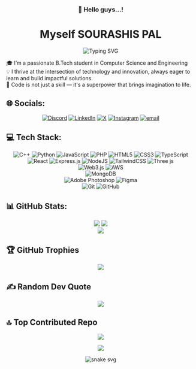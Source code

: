 <div align="center">
  
  ### 👋 Hello guys...! 
</div>
<h1 align="center">Myself SOURASHIS PAL</h1>
<div align="center">
  <img src="https://readme-typing-svg.herokuapp.com?font=Fira+Code&pause=1000&color=02faee&center=true&vCenter=true&width=435&lines=Web+Developer;Always+Learning+New+Technologies" alt="Typing SVG" />
</div>

🎓 I’m a passionate B.Tech student in Computer Science and Engineering<br>💡 I thrive at the intersection of technology and innovation, always eager to learn and build impactful solutions.<br>🔁 Code is not just a skill — it's a superpower that brings imagination to life.

## 🌐 Socials:
<div align="center">

[![Discord](https://img.shields.io/badge/Discord-%237289DA.svg?logo=discord&logoColor=white)](https://discord.gg/soura_05) [![LinkedIn](https://img.shields.io/badge/LinkedIn-%230077B5.svg?logo=linkedin&logoColor=white)](https://www.linkedin.com/in/sourashis-pal-570b7432b) [![X](https://img.shields.io/badge/X-black.svg?logo=X&logoColor=white)](https://x.com/Soura_13)
[![Instagram](https://img.shields.io/badge/Instagram-%23E4405F.svg?logo=Instagram&logoColor=white)](https://instagram.com/_nobi.07_) [![email](https://img.shields.io/badge/Email-D14836?logo=gmail&logoColor=white)](mailto:palsourashis04@gmail.com)
</div>

## 💻 Tech Stack:
<div align="center">

  ![C++](https://img.shields.io/badge/c++-%2300599C.svg?style=plastic&logo=c%2B%2B&logoColor=white)
  ![Python](https://img.shields.io/badge/python-3670A0?style=plastic&logo=python&logoColor=ffdd54)
  ![JavaScript](https://img.shields.io/badge/javascript-%23323330.svg?style=plastic&logo=javascript&logoColor=%23F7DF1E)
  ![PHP](https://img.shields.io/badge/php-%23777BB4.svg?style=plastic&logo=php&logoColor=white)
  ![HTML5](https://img.shields.io/badge/html5-%23E34F26.svg?style=plastic&logo=html5&logoColor=white)
  ![CSS3](https://img.shields.io/badge/css3-%231572B6.svg?style=plastic&logo=css3&logoColor=white)
  ![TypeScript](https://img.shields.io/badge/typescript-%23007ACC.svg?style=plastic&logo=typescript&logoColor=white)<br>
  ![React](https://img.shields.io/badge/react-%2320232a.svg?style=plastic&logo=react&logoColor=%2361DAFB)
  ![Express.js](https://img.shields.io/badge/express.js-%23404d59.svg?style=plastic&logo=express&logoColor=%2361DAFB)
  ![NodeJS](https://img.shields.io/badge/node.js-6DA55F?style=plastic&logo=node.js&logoColor=white)
  ![TailwindCSS](https://img.shields.io/badge/tailwindcss-%2338B2AC.svg?style=plastic&logo=tailwind-css&logoColor=white)
  ![Three js](https://img.shields.io/badge/threejs-black?style=plastic&logo=three.js&logoColor=white)<br>
  ![Web3.js](https://img.shields.io/badge/web3.js-F16822?style=plastic&logo=web3.js&logoColor=white)
  ![AWS](https://img.shields.io/badge/AWS-%23FF9900.svg?style=plastic&logo=amazon-aws&logoColor=white)<br>
  ![MongoDB](https://img.shields.io/badge/MongoDB-%234ea94b.svg?style=plastic&logo=mongodb&logoColor=white)<br>
  ![Adobe Photoshop](https://img.shields.io/badge/adobe%20photoshop-%2331A8FF.svg?style=plastic&logo=adobe%20photoshop&logoColor=white)
  ![Figma](https://img.shields.io/badge/figma-%23F24E1E.svg?style=plastic&logo=figma&logoColor=white)<br>
  ![Git](https://img.shields.io/badge/git-%23F05033.svg?style=plastic&logo=git&logoColor=white)
  ![GitHub](https://img.shields.io/badge/github-%23121011.svg?style=plastic&logo=github&logoColor=white)
</div>

## 📊 GitHub Stats:
<div align="center">
  
  ![](https://github-readme-stats.vercel.app/api?username=Soura1345&theme=one_dark_pro&hide_border=false&include_all_commits=false&count_private=true)
  ![](https://nirzak-streak-stats.vercel.app/?user=Soura1345&theme=one_dark_pro&hide_border=false)<br/>
  ![](https://github-readme-stats.vercel.app/api/top-langs/?username=Soura1345&theme=one_dark_pro&hide_border=false&include_all_commits=false&count_private=false&layout=compact)
</div>

## 🏆 GitHub Trophies
<div align = "center">
  
  ![](https://github-profile-trophy.vercel.app/?username=Soura1345&theme=monokai&no-frame=false&no-bg=true&margin-w=4)
</div>

## ✍️ Random Dev Quote
<div align = "center">
  
  ![](https://quotes-github-readme.vercel.app/api?type=vetical&theme=merko)
</div>

## 🔝 Top Contributed Repo
<div align = "center">
  
  ![](https://github-contributor-stats.vercel.app/api?username=Soura1345&limit=5&theme=ambient_gradient&combine_all_yearly_contributions=true)
</div>

<div align = "center">
  
  [![](https://visitcount.itsvg.in/api?id=Soura1345&icon=7&color=8)](https://visitcount.itsvg.in)
</div>

<!--## Activity graph
<div align="center">
  
![Activity Graph](https://github-readme-activity-graph.vercel.app/graph?username=Soura1345&bg_color=transparent&color=38bdae&line=70a5fd&point=bf91f3&area=true&hide_border=true)

</div>-->

<div align="center">
  
  ![snake svg](https://soura1345.github.io/Soura1345/github-contribution-grid-snake-dark.svg)
</div>
